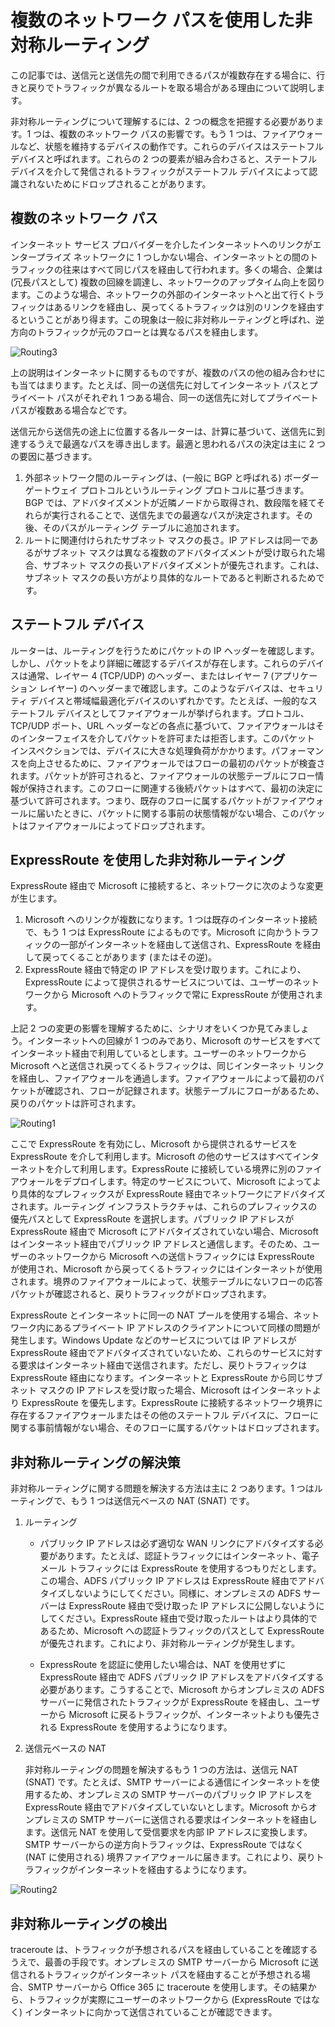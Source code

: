 <properties
   pageTitle="非対称ルーティング | Microsoft Azure"
   description="この記事では、送信先へのリンクが複数存在する場合に、ネットワーク内の非対称ルーティングに関して発生する可能性がある問題について説明します。"
   documentationCenter="na"
   services="expressroute"
   authors="osamazia"
   manager="carmonm"
   editor=""/>
<tags
   ms.service="expressroute"
   ms.devlang="na"
   ms.topic="get-started-article" 
   ms.tgt_pltfrm="na"
   ms.workload="infrastructure-services"
   ms.date="08/23/2016"
   ms.author="osamazia"/>

# 複数のネットワーク パスを使用した非対称ルーティング

この記事では、送信元と送信先の間で利用できるパスが複数存在する場合に、行きと戻りでトラフィックが異なるルートを取る場合がある理由について説明します。

非対称ルーティングについて理解するには、2 つの概念を把握する必要があります。1 つは、複数のネットワーク パスの影響です。もう 1 つは、ファイアウォールなど、状態を維持するデバイスの動作です。これらのデバイスはステートフル デバイスと呼ばれます。これらの 2 つの要素が組み合わさると、ステートフル デバイスを介して発信されるトラフィックがステートフル デバイスによって認識されないためにドロップされることがあります。

## 複数のネットワーク パス

インターネット サービス プロバイダーを介したインターネットへのリンクがエンタープライズ ネットワークに 1 つしかない場合、インターネットとの間のトラフィックの往来はすべて同じパスを経由して行われます。多くの場合、企業は (冗長パスとして) 複数の回線を調達し、ネットワークのアップタイム向上を図ります。このような場合、ネットワークの外部のインターネットへと出て行くトラフィックはあるリンクを経由し、戻ってくるトラフィックは別のリンクを経由するということがあり得ます。この現象は一般に非対称ルーティングと呼ばれ、逆方向のトラフィックが元のフローとは異なるパスを経由します。

![Routing3](./media/expressroute-asymmetric-routing/AsymmetricRouting3.png)

上の説明はインターネットに関するものですが、複数のパスの他の組み合わせにも当てはまります。たとえば、同一の送信先に対してインターネット パスとプライベート パスがそれぞれ 1 つある場合、同一の送信先に対してプライベート パスが複数ある場合などです。

送信元から送信先の途上に位置する各ルーターは、計算に基づいて、送信先に到達するうえで最適なパスを導き出します。最適と思われるパスの決定は主に 2 つの要因に基づきます。

1.	外部ネットワーク間のルーティングは、(一般に BGP と呼ばれる) ボーダー ゲートウェイ プロトコルというルーティング プロトコルに基づきます。BGP では、アドバタイズメントが近隣ノードから取得され、数段階を経てそれらが実行されることで、送信先までの最適なパスが決定されます。その後、そのパスがルーティング テーブルに追加されます。
2.	ルートに関連付けられたサブネット マスクの長さ。IP アドレスは同一であるがサブネット マスクは異なる複数のアドバタイズメントが受け取られた場合、サブネット マスクの長いアドバタイズメントが優先されます。これは、サブネット マスクの長い方がより具体的なルートであると判断されるためです。

## ステートフル デバイス

ルーターは、ルーティングを行うためにパケットの IP ヘッダーを確認します。しかし、パケットをより詳細に確認するデバイスが存在します。これらのデバイスは通常、レイヤー 4 (TCP/UDP) のヘッダー、またはレイヤー 7 (アプリケーション レイヤー) のヘッダーまで確認します。このようなデバイスは、セキュリティ デバイスと帯域幅最適化デバイスのいずれかです。たとえば、一般的なステートフル デバイスとしてファイアウォールが挙げられます。プロトコル、TCP/UDP ポート、URL ヘッダーなどの各点に基づいて、ファイアウォールはそのインターフェイスを介してパケットを許可または拒否します。このパケット インスペクションでは、デバイスに大きな処理負荷がかかります。パフォーマンスを向上させるために、ファイアウォールではフローの最初のパケットが検査されます。パケットが許可されると、ファイアウォールの状態テーブルにフロー情報が保持されます。このフローに関連する後続パケットはすべて、最初の決定に基づいて許可されます。つまり、既存のフローに属するパケットがファイアウォールに届いたときに、パケットに関する事前の状態情報がない場合、このパケットはファイアウォールによってドロップされます。

## ExpressRoute を使用した非対称ルーティング

ExpressRoute 経由で Microsoft に接続すると、ネットワークに次のような変更が生じます。

1.	Microsoft へのリンクが複数になります。1 つは既存のインターネット接続で、もう 1 つは ExpressRoute によるものです。Microsoft に向かうトラフィックの一部がインターネットを経由して送信され、ExpressRoute を経由して戻ってくることがあります (またはその逆)。
2.	ExpressRoute 経由で特定の IP アドレスを受け取ります。これにより、ExpressRoute によって提供されるサービスについては、ユーザーのネットワークから Microsoft へのトラフィックで常に ExpressRoute が使用されます。

上記 2 つの変更の影響を理解するために、シナリオをいくつか見てみましょう。インターネットへの回線が 1 つのみであり、Microsoft のサービスをすべてインターネット経由で利用しているとします。ユーザーのネットワークから Microsoft へと送信され戻ってくるトラフィックは、同じインターネット リンクを経由し、ファイアウォールを通過します。ファイアウォールによって最初のパケットが確認され、フローが記録されます。状態テーブルにフローがあるため、戻りのパケットは許可されます。

![Routing1](./media/expressroute-asymmetric-routing/AsymmetricRouting1.png)


ここで ExpressRoute を有効にし、Microsoft から提供されるサービスを ExpressRoute を介して利用します。Microsoft の他のサービスはすべてインターネットを介して利用します。ExpressRoute に接続している境界に別のファイアウォールをデプロイします。特定のサービスについて、Microsoft によってより具体的なプレフィックスが ExpressRoute 経由でネットワークにアドバタイズされます。ルーティング インフラストラクチャは、これらのプレフィックスの優先パスとして ExpressRoute を選択します。パブリック IP アドレスが ExpressRoute 経由で Microsoft にアドバタイズされていない場合、Microsoft はインターネット経由でパブリック IP アドレスと通信します。そのため、ユーザーのネットワークから Microsoft への送信トラフィックには ExpressRoute が使用され、Microsoft から戻ってくるトラフィックにはインターネットが使用されます。境界のファイアウォールによって、状態テーブルにないフローの応答パケットが確認されると、戻りトラフィックがドロップされます。

ExpressRoute とインターネットに同一の NAT プールを使用する場合、ネットワーク内にあるプライベート IP アドレスのクライアントについて同様の問題が発生します。Windows Update などのサービスについては IP アドレスが ExpressRoute 経由でアドバタイズされていないため、これらのサービスに対する要求はインターネット経由で送信されます。ただし、戻りトラフィックは ExpressRoute 経由になります。インターネットと ExpressRoute から同じサブネット マスクの IP アドレスを受け取った場合、Microsoft はインターネットより ExpressRoute を優先します。ExpressRoute に接続するネットワーク境界に存在するファイアウォールまたはその他のステートフル デバイスに、フローに関する事前情報がない場合、そのフローに属するパケットはドロップされます。

## 非対称ルーティングの解決策

非対称ルーティングに関する問題を解決する方法は主に 2 つあります。1 つはルーティングで、もう 1 つは送信元ベースの NAT (SNAT) です。

1. ルーティング

    - パブリック IP アドレスは必ず適切な WAN リンクにアドバタイズする必要があります。たとえば、認証トラフィックにはインターネット、電子メール トラフィックには ExpressRoute を使用するつもりだとします。この場合、ADFS パブリック IP アドレスは ExpressRoute 経由でアドバタイズしないようにしてください。同様に、オンプレミスの ADFS サーバーは ExpressRoute 経由で受け取った IP アドレスに公開しないようにしてください。ExpressRoute 経由で受け取ったルートはより具体的であるため、Microsoft への認証トラフィックのパスとして ExpressRoute が優先されます。これにより、非対称ルーティングが発生します。

    - ExpressRoute を認証に使用したい場合は、NAT を使用せずに ExpressRoute 経由で ADFS パブリック IP アドレスをアドバタイズする必要があります。こうすることで、Microsoft からオンプレミスの ADFS サーバーに発信されたトラフィックが ExpressRoute を経由し、ユーザーから Microsoft に戻るトラフィックが、インターネットよりも優先される ExpressRoute を使用するようになります。

2. 送信元ベースの NAT

	非対称ルーティングの問題を解決するもう 1 つの方法は、送信元 NAT (SNAT) です。たとえば、SMTP サーバーによる通信にインターネットを使用するため、オンプレミスの SMTP サーバーのパブリック IP アドレスを ExpressRoute 経由でアドバタイズしていないとします。Microsoft からオンプレミスの SMTP サーバーに送信される要求はインターネットを経由します。送信元 NAT を使用して受信要求を内部 IP アドレスに変換します。SMTP サーバーからの逆方向トラフィックは、ExpressRoute ではなく (NAT に使用される) 境界ファイアウォールに届きます。これにより、戻りトラフィックがインターネットを経由するようになります。


![Routing2](./media/expressroute-asymmetric-routing/AsymmetricRouting2.png)

## 非対称ルーティングの検出

traceroute は、トラフィックが予想されるパスを経由していることを確認するうえで、最善の手段です。オンプレミスの SMTP サーバーから Microsoft に送信されるトラフィックがインターネット パスを経由することが予想される場合、SMTP サーバーから Office 365 に traceroute を使用します。その結果から、トラフィックが実際にユーザーのネットワークから (ExpressRoute ではなく) インターネットに向かって送信されていることが確認できます。

<!---HONumber=AcomDC_0824_2016-->